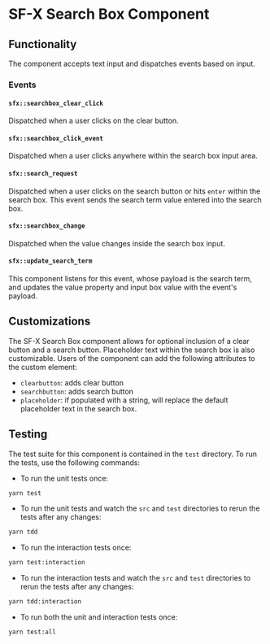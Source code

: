 # SF-X Search Box Component

## Functionality

The component accepts text input and dispatches events based on input.

### Events

#### `sfx::searchbox_clear_click`

Dispatched when a user clicks on the clear button.

#### `sfx::searchbox_click_event`

Dispatched when a user clicks anywhere within the search box input area.

#### `sfx::search_request`

Dispatched when a user clicks on the search button or hits `enter` within the search box. This event sends the search term value entered into the search box.

#### `sfx::searchbox_change`

Dispatched when the value changes inside the search box input.

#### `sfx::update_search_term`

This component listens for this event, whose payload is the search term, and updates the value property and input box value with the event's payload.

## Customizations

The SF-X Search Box component allows for optional inclusion of a clear button and a search button. Placeholder text within the search box is also customizable.
Users of the component can add the following attributes to the custom element:
- `clearbutton`: adds clear button
- `searchbutton`: adds search button
- `placeholder`: if populated with a string, will replace the default placeholder text in the search box.

## Testing

The test suite for this component is contained in the `test` directory. To run the tests, use the following commands:

- To run the unit tests once:
```sh
yarn test
```
- To run the unit tests and watch the `src` and `test` directories to rerun the tests after any changes:
```sh
yarn tdd
```

- To run the interaction tests once:
```sh
yarn test:interaction
```
- To run the interaction tests and watch the `src` and `test` directories to rerun the tests after any changes:
```sh
yarn tdd:interaction
```

- To run both the unit and interaction tests once:
```sh
yarn test:all
```
